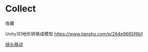 # Collect
收藏

Unity3D地形转换成模型
https://www.jianshu.com/p/264e9665f6b1

[镜头移动](https://www.cnblogs.com/chiwang/p/7463767.html)
